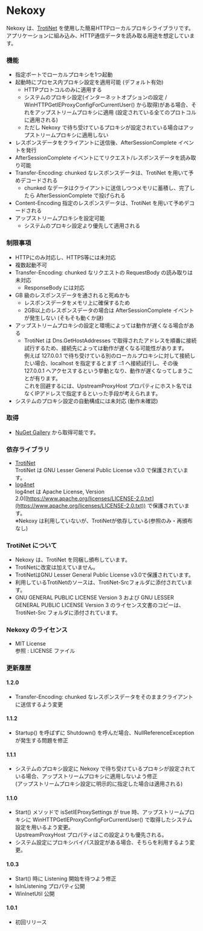 ﻿Nekoxy
================

Nekoxy は、[TrotiNet](http://trotinet.sourceforge.net/) を使用した簡易HTTPローカルプロキシライブラリです。  
アプリケーションに組み込み、HTTP通信データを読み取る用途を想定しています。

### 機能

* 指定ポートでローカルプロキシを1つ起動
* 起動時にプロセス内プロキシ設定を適用可能 (デフォルト有効)
    * HTTPプロトコルのみに適用する
    * システムのプロキシ設定(インターネットオプションの設定 / WinHTTPGetIEProxyConfigForCurrentUser() から取得)がある場合、それをアップストリームプロキシに適用 (設定されている全てのプロトコルに適用される)
    * ただし Nekoxy で待ち受けているプロキシが設定されている場合はアップストリームプロキシに適用しない
* レスポンスデータをクライアントに送信後、AfterSessionComplete イベントを発行
* AfterSessionComplete イベントにてリクエスト/レスポンスデータを読み取り可能
* Transfer-Encoding: chunked なレスポンスデータは、TrotiNet を用いて予めデコードされる
    * chunked なデータはクライアントに送信しつつメモリに蓄積し、完了したら AfterSessionComplete で投げられる
* Content-Encoding 指定のレスポンスデータは、TrotiNet を用いて予めデコードされる
* アップストリームプロキシを設定可能
    * システムのプロキシ設定より優先して適用される

### 制限事項

* HTTPにのみ対応し、HTTPS等には未対応
* 複数起動不可
* Transfer-Encoding: chunked なリクエストの RequestBody の読み取りは未対応
    * ResponseBody には対応
* GB 級のレスポンスデータを通されると死ぬかも
    * レスポンスデータをメモリ上に確保するため
    * 2GB以上のレスポンスデータの場合は AfterSessionComplete イベントが発生しない (そもそも動くか謎)
* アップストリームプロキシの設定と環境によっては動作が遅くなる場合がある
    * TrotiNet は Dns.GetHostAddresses で取得されたアドレスを順番に接続試行するため、接続先によっては動作が遅くなる可能性があります。  
      例えば 127.0.0.1 で待ち受けている別のローカルプロキシに対して接続したい場合、localhost を指定するとまず ::1 へ接続試行し、その後 127.0.0.1 へアクセスするという挙動となり、動作が遅くなってしまうことが有ります。  
      これを回避するには、UpstreamProxyHost プロパティにホスト名ではなくIPアドレスで指定するといった手段が考えられます。
* システムのプロキシ設定の自動構成には未対応 (動作未確認)

### 取得

* [NuGet Gallery](https://www.nuget.org/packages/Nekoxy/) から取得可能です。

### 依存ライブラリ

* [TrotiNet](http://trotinet.sourceforge.net/)  
TrotiNet は GNU Lesser General Public License v3.0 で保護されています。
* [log4net](https://logging.apache.org/log4net/)  
log4net は Apache License, Version 2.0([https://www.apache.org/licenses/LICENSE-2.0.txt](https://www.apache.org/licenses/LICENSE-2.0.txt)) で保護されています。  
※Nekoxy は利用していないが、TrotiNetが依存している(参照のみ・再頒布なし)

### TrotiNet について

* Nekoxy は、TrotiNet を同梱し頒布しています。
* TrotiNetに改変は加えていません。
* TrotiNetはGNU Lesser General Public License v3.0で保護されています。
* 利用しているTrotiNetのソースは、TrotiNet-Srcフォルダに添付されています。
* GNU GENERAL PUBLIC LICENSE Version 3 および GNU LESSER GENERAL PUBLIC LICENSE Version 3 のライセンス文書のコピーは、TrotiNet-Src フォルダに添付されています。

### Nekoxy のライセンス

* MIT License  
参照 : LICENSE ファイル

### 更新履歴

#### 1.2.0

* Transfer-Encoding: chunked なレスポンスデータをそのままクライアントに送信するよう変更

#### 1.1.2

* Startup() を呼ばずに Shutdown() を呼んだ場合、NullReferenceException が発生する問題を修正

#### 1.1.1

* システムのプロキシ設定に Nekoxy で待ち受けているプロキシが設定されている場合、アップストリームプロキシに適用しないよう修正  
(アップストリームプロキシ設定に明示的に指定した場合は適用される)

#### 1.1.0

* Start() メソッドで isSetIEProxySettings が true 時、アップストリームプロキシに WinHTTPGetIEProxyConfigForCurrentUser() で取得したシステム設定を用いるよう変更。  
UpstreamProxyHost プロパティはこの設定よりも優先される。
* システム設定にプロキシバイパス設定がある場合、そちらを利用するよう変更。

#### 1.0.3

* Start() 時に Listening 開始を待つよう修正
* IsInListening プロパティ公開
* WinInetUtil 公開


#### 1.0.1

* 初回リリース
